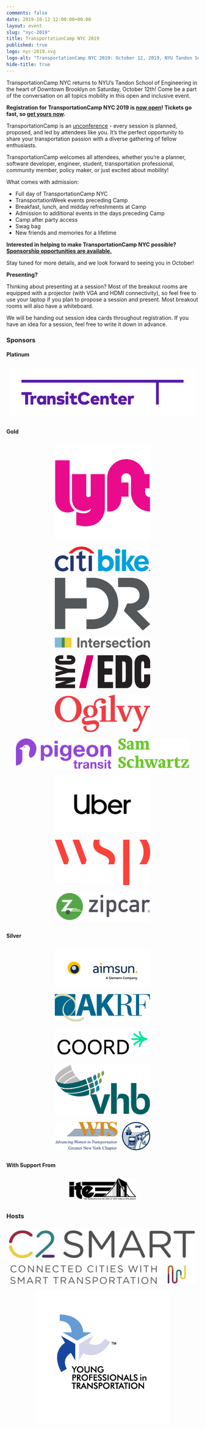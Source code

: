 ```yaml
---
comments: false
date: 2019-10-12 12:00:00+00:00
layout: event
slug: "nyc-2019"
title: TransportationCamp NYC 2019
published: true
logo: nyc-2019.svg
logo-alt: "TransportationCamp NYC 2019: October 12, 2019, NYU Tandon School of Engineering"
hide-title: true
---
```


TransportationCamp NYC returns to NYU’s Tandon School of Engineering in the heart of Downtown Brooklyn on Saturday, October 12th! Come be a part of the conversation on all topics mobility in this open and inclusive event. 

**Registration for TransportationCamp NYC 2019 is [now open](https://www.eventbrite.com/e/transportationcamp-nyc-2019-registration-71015712909?aff=web)! Tickets go fast, so [get yours now](https://www.eventbrite.com/e/transportationcamp-nyc-2019-registration-71015712909?aff=web).**

TransportationCamp is an [unconference](https://en.wikipedia.org/wiki/Unconference) - every session is planned, proposed, and led by attendees like you. It’s the perfect opportunity to share your transportation passion with a diverse gathering of fellow enthusiasts. 

TransportationCamp welcomes all attendees, whether you’re a planner, software developer, engineer, student, transportation professional, community member, policy maker, or just excited about mobility!

What comes with admission:

* Full day of TransportationCamp NYC
* TransportationWeek events preceding Camp
* Breakfast, lunch, and midday refreshments at Camp
* Admission to additional events in the days preceding Camp
* Camp after party access
* Swag bag
* New friends and memories for a lifetime

**Interested in helping to make TransportationCamp NYC possible? [Sponsorship opportunities are available.](SponsorshipTransportationCampNYC.pdf)**

Stay tuned for more details, and we look forward to seeing you in October!

**Presenting?**

Thinking about presenting at a session? Most of the breakout rooms are equipped with a projector (with VGA and HDMI connectivity), so feel free to use your laptop if you plan to propose a session and present.  Most breakout rooms will also have a whiteboard.

We will be handing out session idea cards throughout registration. If you have an idea for a session, feel free to write it down in advance.

### Sponsors


#### Platinum

<div class="sponsors platinum">
<div class="sponsor"><a href="https://transitcenter.org/"><img src="sponsors/platinum/transitcenter.png" alt="TransitCenter"></a></div>
</div>

#### Gold

<div class="sponsors gold">
<div class="sponsor"><a href="https://www.lyft.com/"><img src="sponsors/gold/lyft.png" alt="Lyft"></a></div>
<div class="sponsor"><a href="https://www.citibikenyc.com/"><img src="sponsors/gold/citibike.jpg" alt="Citi Bike"></a></div>
<div class="sponsor"><a href="https://www.hdrinc.com/home"><img src="sponsors/gold/hdr.png" alt="HDR"></a></div>
<div class="sponsor"><a href="https://www.intersection.com"><img src="sponsors/gold/intersection.png" alt="Intersection"></a></div>
<div class="sponsor"><a href="https://edc.nyc/"><img src="sponsors/gold/nycedc.png" alt="NYCEDC"></a></div>
<div class="sponsor"><a href="https://www.ogilvy.com"><img src="sponsors/gold/ogilvy.png" alt="Ogilvy"></a></div>
<div class="sponsor"><a href="http://pigeontransit.com"><img src="sponsors/gold/pigeon.png" alt="Pigeon Transit"></a></div>
<div class="sponsor"><a href="http://samschwartz.com/"><img src="sponsors/gold/samschwartz.png" alt="Sam Schwartz Engineering"></a></div>
<div class="sponsor"><a href="https://www.uber.com"><img src="sponsors/gold/uber.png" alt="Uber"></a></div>
<div class="sponsor"><a href="https://www.wsp.com"><img src="sponsors/gold/wsp.png" alt="WSP"></a></div>
<div class="sponsor"><a href="https://www.zipcar.com/"><img src="sponsors/gold/zipcar.png" alt="Zipcar"></a></div>
</div>

#### Silver

<div class="sponsors silver">
<div class="sponsor"><a href="https://www.aimsun.com/"><img src="sponsors/silver/aimsun.jpg" alt="Aimsun"></a></div>
<div class="sponsor"><a href="https://www.akrf.com/"><img src="sponsors/silver/akrf.jpg" alt="AKRF"></a></div>
<div class="sponsor"><a href="https://www.coord.co"><img src="sponsors/silver/coord.png" alt="Coord"></a></div>
<div class="sponsor"><a href="https://www.vhb.com/Pages/home.aspx"><img src="sponsors/silver/vhb.jpg" alt="VHB"></a></div>
<div class="sponsor"><a href="https://www.wtsinternational.org"><img src="sponsors/silver/wts.jpg" alt="WTS"></a></div>
</div>

#### With Support From

<div class="sponsors bronze">
<div class="sponsor"><a href="https://ite-metsection.org/"><img src="sponsors/bronze/ite.png" alt="ITE Met Section"></a></div>
</div>

### Hosts

<div class="sponsors">
<div class="sponsor"><a href="http://c2smart.engineering.nyu.edu/"><img src="hosts/c2smart.jpg" alt="Connected Cities for Smart Mobility toward Accessible and Resilient Transportation (C2SMART)"></a></div>
<div class="sponsor"><a href="https://yptransportation.org/"><img src="hosts/ypt.gif" alt="Young Professionals in Transportation"></a></div>
</div>


<style type="text/css">
.sponsors {
  text-align: center;
}

.sponsor {
  display: inline-block;
  padding: 0.5em;
  vertical-align: middle;
}

.platinum .sponsor {
  max-width: 600px;
}

.gold .sponsor {
  max-width: 250px;
}

.silver .sponsor {
  max-width: 250px;
}

.bronze .sponsor {
  max-width: 175px;
}
</style>
